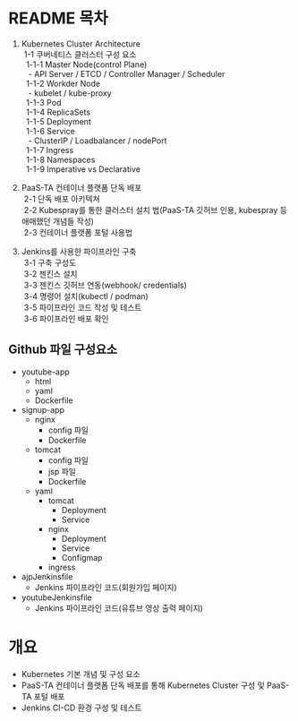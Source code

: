 # README 목차
1. Kubernetes Cluster Architecture  
&nbsp;1-1 쿠버네티스 클러스터 구성 요소  
&nbsp;&nbsp;1-1-1 Master Node(control Plane)  
&nbsp;&nbsp;&nbsp;- API Server / ETCD / Controller Manager / Scheduler  
&nbsp;&nbsp;1-1-2 Workder Node  
&nbsp;&nbsp;&nbsp;- kubelet / kube-proxy  
&nbsp;&nbsp;1-1-3 Pod  
&nbsp;&nbsp;1-1-4 ReplicaSets  
&nbsp;&nbsp;1-1-5 Deployment  
&nbsp;&nbsp;1-1-6 Service  
&nbsp;&nbsp;&nbsp;- ClusterIP / Loadbalancer / nodePort  
&nbsp;&nbsp;1-1-7 Ingress  
&nbsp;&nbsp;1-1-8 Namespaces  
&nbsp;&nbsp;1-1-9 Imperative vs Declarative  

2. PaaS-TA 컨테이너 플랫폼 단독 배포  
&nbsp;2-1 단독 배포 아키텍쳐  
&nbsp;2-2 Kubespray를 통한 클러스터 설치 법(PaaS-TA 깃허브 인용, kubespray 등 애매했던 개념들 작성)  
&nbsp;2-3 컨테이너 플랫폼 포털 사용법  


3. Jenkins를 사용한 파이프라인 구축  
&nbsp;3-1 구축 구성도   
&nbsp;3-2 젠킨스 설치  
&nbsp;3-3 젠킨스 깃허브 연동(webhook/ credentials)  
&nbsp;3-4 명령어 설치(kubectl / podman)  
&nbsp;3-5 파이프라인 코드 작성 및 테스트  
&nbsp;3-6 파이프라인 배포 확인  

## Github 파일 구성요소
- youtube-app
  + html
  + yaml
  + Dockerfile
- signup-app
  + nginx
    * config 파일
    * Dockerfile
  + tomcat
    * config 파일
    * jsp 파일
    * Dockerfile
  + yaml
    * tomcat
      - Deployment
      - Service
    * nginx
      - Deployment
      - Service
      - Configmap
    * ingress
- ajpJenkinsfile
  - Jenkins 파이프라인 코드(회원가입 페이지)
- youtubeJenkinsfile
  - Jenkins 파이프라인 코드(유튜브 영상 출력 페이지)

# 개요 
- Kubernetes 기본 개념 및 구성 요소
- PaaS-TA 컨테이너 플랫폼 단독 배포를 통해 Kubernetes Cluster 구성 및 PaaS-TA 포털 배포
- Jenkins CI-CD 환경 구성 및 테스트
